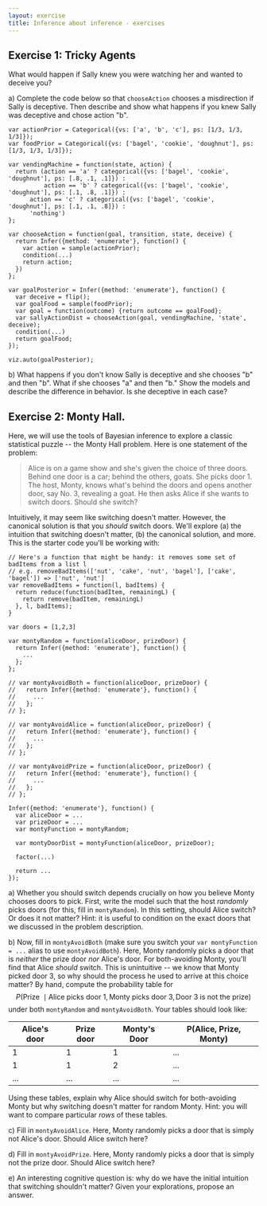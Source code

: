 ```yaml
---
layout: exercise
title: Inference about inference - exercises
---
```


## Exercise 1: Tricky Agents

What would happen if Sally knew you were watching her and wanted to deceive you? 

a) Complete the code below so that `chooseAction` chooses a misdirection if Sally is deceptive. Then describe and show what happens if you knew Sally was deceptive and chose action "b".

~~~~
var actionPrior = Categorical({vs: ['a', 'b', 'c'], ps: [1/3, 1/3, 1/3]});
var foodPrior = Categorical({vs: ['bagel', 'cookie', 'doughnut'], ps: [1/3, 1/3, 1/3]});

var vendingMachine = function(state, action) {
  return (action == 'a' ? categorical({vs: ['bagel', 'cookie', 'doughnut'], ps: [.8, .1, .1]}) :
          action == 'b' ? categorical({vs: ['bagel', 'cookie', 'doughnut'], ps: [.1, .8, .1]}) :
	  action == 'c' ? categorical({vs: ['bagel', 'cookie', 'doughnut'], ps: [.1, .1, .8]}) :
	  'nothing')
};

var chooseAction = function(goal, transition, state, deceive) {
  return Infer({method: 'enumerate'}, function() {
    var action = sample(actionPrior);
    condition(...)
    return action;
  })
};

var goalPosterior = Infer({method: 'enumerate'}, function() {
  var deceive = flip();
  var goalFood = sample(foodPrior);
  var goal = function(outcome) {return outcome == goalFood};
  var sallyActionDist = chooseAction(goal, vendingMachine, 'state', deceive);
  condition(...)
  return goalFood;
});

viz.auto(goalPosterior);
~~~~

b) What happens if you don't know Sally is deceptive and she chooses "b" and then "b". What if she chooses "a" and then "b." Show the models and describe the difference in behavior. Is she deceptive in each case?

## Exercise 2: Monty Hall.

Here, we will use the tools of Bayesian inference to explore a classic statistical puzzle -- the Monty Hall problem. Here is one statement of the problem:

> Alice is on a game show and she's given the choice of three doors. Behind one door is a car; behind the others, goats. She picks door 1. The host, Monty, knows what's behind the doors and opens another door, say No. 3, revealing a goat. He then asks Alice if she wants to switch doors. Should she switch?

Intuitively, it may seem like switching doesn't matter. However, the canonical solution is that you *should* switch doors. We'll explore (a) the intuition that switching doesn't matter, (b) the canonical solution, and more. This is the starter code you'll be working with:

~~~~
// Here's a function that might be handy: it removes some set of badItems from a list l
// e.g. removeBadItems(['nut', 'cake', 'nut', 'bagel'], ['cake', 'bagel']) => ['nut', 'nut']
var removeBadItems = function(l, badItems) {
  return reduce(function(badItem, remainingL) {
    return remove(badItem, remainingL)
  }, l, badItems);
}

var doors = [1,2,3]

var montyRandom = function(aliceDoor, prizeDoor) {
  return Infer({method: 'enumerate'}, function() {
    ... 
  };
};

// var montyAvoidBoth = function(aliceDoor, prizeDoor) {
//   return Infer({method: 'enumerate'}, function() {
//     ... 
//   };
// };

// var montyAvoidAlice = function(aliceDoor, prizeDoor) {
//   return Infer({method: 'enumerate'}, function() {
//     ... 
//   };
// };

// var montyAvoidPrize = function(aliceDoor, prizeDoor) {
//   return Infer({method: 'enumerate'}, function() {
//     ... 
//   };
// };

Infer({method: 'enumerate'}, function() {
  var aliceDoor = ...
  var prizeDoor = ...
  var montyFunction = montyRandom;

  var montyDoorDist = montyFunction(aliceDoor, prizeDoor);

  factor(...)

  return ...
});
~~~~

a) Whether you should switch depends crucially on how you believe Monty chooses doors to pick. First, write the model such that the host *randomly* picks doors (for this, fill in `montyRandom`). In this setting, should Alice switch? Or does it not matter? Hint: it is useful to condition on the exact doors that we discussed in the problem description.

b) Now, fill in `montyAvoidBoth` (make sure you switch your `var montyFunction = ...` alias to use `montyAvoidBoth`). Here, Monty randomly picks a door that is *neither* the prize door *nor* Alice's door. For both-avoiding Monty, you'll find that Alice *should* switch. This is unintuitive  -- we know that Monty picked door 3, so why should the process he used to arrive at this choice matter? By hand, compute the probability table for $$P(\text{Prize } \mid \text{Alice picks door 1}, \text{Monty picks door 3}, \text{Door 3 is not the prize})$$ under both `montyRandom` and `montyAvoidBoth`. Your tables should look like:

Alice's door|   Prize door|     Monty's Door|   P(Alice, Prize, Monty)
-------------|  -----------|    -------------|  -----------------------
1|              1|              1|              ...
1|              1|              2|              ...
...|            ...|            ...|            ...

Using these tables, explain why Alice should switch for both-avoiding Monty but why switching doesn't matter for random Monty. Hint: you will want to compare particular *rows* of these tables.

c) Fill in `montyAvoidAlice`. Here, Monty randomly picks a door that is simply not Alice's door. Should Alice switch here?
    
d) Fill in `montyAvoidPrize`. Here, Monty randomly picks a door that is simply not the prize door. Should Alice switch here?

e) An interesting cognitive question is: why do we have the initial intuition that switching shouldn't matter? Given your explorations, propose an answer.
